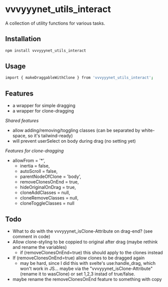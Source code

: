 # vvvyyynet_utils_interact

A collection of utility functions for various tasks.

## Installation

```bash
npm install vvvyyynet_utils_interact
```

## Usage

```bash
import { makeDraggableWithClone } from 'vvvyyynet_utils_interact';
```

## Features
- a wrapper for simple dragging
- a wrapper for clone-dragging

*Shared features*
- allow adding/removing/toggling classes (can be separated by white-space, so it's tailwind-ready)
- will prevent userSelect on body during drag (no setting yet)

*Features for clone-dragging*
  - allowFrom = '*',
	-	inertia = false,
	-	autoScroll = false,
	-	parentNodeOfClone = 'body',
	-	removeClonesOnEnd = true,
	-	hideOriginalOnDrag = true,
	-	cloneAddClasses = null,
	-	cloneRemoveClasses = null,
	-	cloneToggleClasses = null

## Todo
- What to do with the vvvyyynet_isClone-Attribute on drag-end? (see comment in code)
- Allow clone-styling to be coppied to original after drag (maybe rethink and rename the variables)
  - if (removeClonesOnEnd=true) this should apply to the clones instead
- If (removeClonesOnEnd=true) allow clones to be dragged again
  - may be hard, since I did this with svelte's use:handle_drag, which won't work in JS... maybe via the "vvvyyynet_isClone-Attribute" (rename it to wasClone) or set 1,2,3 instad of true/false.
- maybe rename the removeClonesOnEnd feature to something with copy